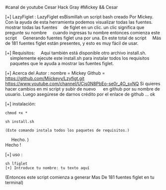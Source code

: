 #canal de youtube Cesar Hack Gray
#Mickey && Cesar

[+] LazyFiglet :
    LazyFiglet esBismillah un script bash creado Por Mickey.
    Con la ayuda de esta herramienta podemos visualizar todas las fuentes.
    mostrar todas las fuentes
    de figlet en un clic. un clic significa que pregunte su nombre
    cuando ingresas tu nombre entonces comienza este script
    Generando fuentes figlet una por una. En este total de script
    Más de 181 fuentes figlet están presentes, y esto es muy fácil de usar.

[+] Requisitos:
    Aquí también está disponible otro archivo install.sh.
    simplemente ejecute este install.sh para instalar todos los requisitos
    paquetes que le ayuda a mostrar las fuentes figlet.

 [+] Acerca del Autor :
     nombre = Mickey 
     Github = https://github.com/Miickeyy/Lzyfigt.git
     https://www.youtube.com/channel/UCjs0N8PbEo-se0r_4O_svNQ
     Si quieres hacer cambios en mi script y subir de nuevo
     en github por su nombre de usuario. Luego asegúrese de darnos crédito por el enlace de github ... ok

[+] instalación:
    
    chmod +x *

    sh install.sh

    (Este comando instala todos los paquetes de requisitos.)
     Hecho. )      
     Hecho !

[+] uso :
    
    sh lfiglet
    [+] Introduce tu nombre: tu texto aquí

   (Entonces este script comienza a generar Mas De 181 fuentes figlet en tu terminal)
